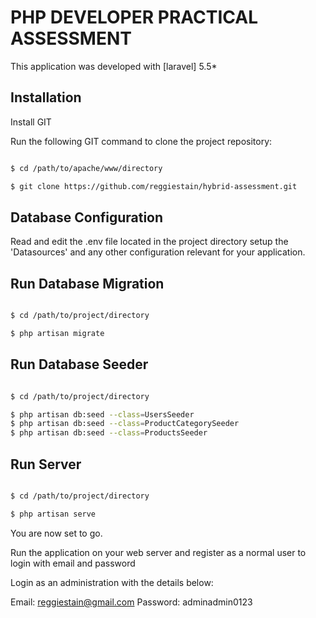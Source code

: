 # PHP DEVELOPER PRACTICAL ASSESSMENT

This application was developed with [laravel] 5.5*

## Installation

Install GIT 

Run the following GIT command to clone the project repository:

``` bash

$ cd /path/to/apache/www/directory

$ git clone https://github.com/reggiestain/hybrid-assessment.git

```
## Database Configuration

Read and edit the .env file located in the project directory setup the 'Datasources' and any other configuration relevant for your application.


## Run Database Migration

``` bash

$ cd /path/to/project/directory

$ php artisan migrate

```

## Run Database Seeder

``` bash

$ cd /path/to/project/directory

$ php artisan db:seed --class=UsersSeeder
$ php artisan db:seed --class=ProductCategorySeeder
$ php artisan db:seed --class=ProductsSeeder

```

## Run Server

``` bash

$ cd /path/to/project/directory

$ php artisan serve

```

You are now set to go.

Run the application on your web server and register as a normal user to login with email and password

Login as an administration with the details below:

Email: reggiestain@gmail.com
Password: adminadmin0123
